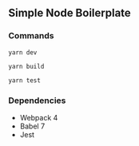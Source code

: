 ## Simple Node Boilerplate

### Commands


`yarn dev`

`yarn build`

`yarn test`


### Dependencies

 - Webpack 4 
 - Babel 7 
 - Jest
